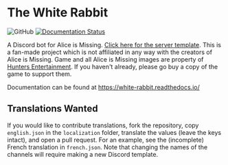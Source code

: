 # The White Rabbit

![GitHub](https://img.shields.io/github/license/circumspect/White-Rabbit)
[![Documentation Status](https://readthedocs.org/projects/white-rabbit/badge/?version=latest)](https://white-rabbit.readthedocs.io/en/latest/?badge=latest)

A Discord bot for Alice is Missing. [Click here for the server template](https://discord.new/YD7aEUr8AdBQ).
This is a fan-made project which is not affiliated in any way with the creators of Alice is Missing.
Game and all Alice is Missing images are property of
[Hunters Entertainment](https://www.huntersentertainment.com/alice-is-missing).
If you haven't already, please go buy a copy of the game to support them.

Documentation can be found at <https://white-rabbit.readthedocs.io/>

## Translations Wanted

If you would like to contribute translations, fork the repository, copy `english.json` in the `localization` folder, translate the values (leave the keys intact), and open a pull request. For an example, see the (incomplete) French translation in `french.json`. Note that changing the names of the channels will require making a new Discord template.
